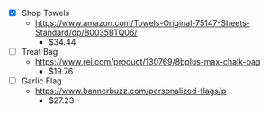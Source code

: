 - [x] Shop Towels
  - https://www.amazon.com/Towels-Original-75147-Sheets-Standard/dp/B0035BTQ06/
    - $34.44
- [ ] Treat Bag
  - https://www.rei.com/product/130769/8bplus-max-chalk-bag
    - $19.76
- [ ] Garlic Flag
  - https://www.bannerbuzz.com/personalized-flags/p
    - $27.23
